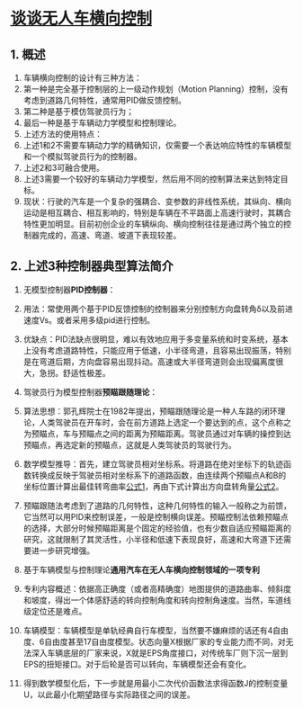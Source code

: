 # [谈谈无人车横向控制](https://mp.weixin.qq.com/s/pqs8UccxqfzaEnLauI7WBQ)
## 1. 概述
1. 车辆横向控制的设计有三种方法：
  1. 第一种是完全基于控制层的上一级动作规划（Motion Planning）控制，没有考虑到道路几何特性，通常用PID做反馈控制。
  2. 第二种是基于模仿驾驶员行为；
  3. 最后一种是基于车辆动力学模型和控制理论。
2. 上述方法的使用特点：
  1. 上述1和2不需要车辆动力学的精确知识，仅需要一个表达响应特性的车辆模型和一个模拟驾驶员行为的控制器。
  2. 上述2和3可融合使用。
  3. 上述3需要一个较好的车辆动力学模型，然后用不同的控制算法来达到特定目标。
3. 现状：行驶的汽车是一个复杂的强耦合、变参数的非线性系统，其纵向、横向运动是相互耦合、相互影响的，特别是车辆在不平路面上高速行驶时，其耦合特性更加明显。目前初创企业的车辆纵向、横向控制往往是通过两个独立的控制器完成的，高速、弯道、坡道下表现较差。
## 2. 上述3种控制器典型算法简介
1. 无模型控制器**PID控制器**：
  1. 用法：常使用两个基于PID反馈控制的控制器来分别控制方向盘转角δ以及前进速度Vs。或者采用多级pid进行控制。
  2. 优缺点：PID法缺点很明显，难以有效地应用于多变量系统和时变系统，基本上没有考虑道路特性，只能应用于低速，小半径弯道，且容易出现振荡，特别是在弯道后期，方向盘容易出现抖动。高速或大半径弯道则会出现偏离度很大，急拐。舒适性极差。

2. 驾驶员行为模型控制器**预瞄跟随理论**：
  1. 算法思想：郭孔辉院士在1982年提出，预瞄跟随理论是一种人车路的闭环理论，人类驾驶员在开车时，会在前方道路上选定一个要达到的点，这个点称之为预瞄点，车与预瞄点之间的距离为预瞄距离。驾驶员通过对车辆的操控到达预瞄点，再选定新的预瞄点，这就是人类驾驶员的驾驶行为。
  2. 数学模型推导：首先，建立驾驶员相对坐标系。将道路在绝对坐标下的轨迹函数转换成反映于驾驶员相对坐标系下的道路函数，由连续两个预瞄点A和B的坐标位置计算出最佳转弯曲率[公式1](./appendix/1.png)，再由下式计算出方向盘转角量[公式2](./appendix/1.png)。
  3. 预瞄跟随法考虑到了道路的几何特性，这种几何特性的输入一般称之为前馈，它当然可以用PID来控制误差，一般是控制横向误差。预瞄控制法依赖预瞄点的选择，大部分时候预瞄距离是个固定的经验值，也有少数自适应预瞄距离的研究，这就限制了其灵活性，小半径和低速下表现良好，高速和大弯道下还需要进一步研究增强。
3. 基于车辆模型与控制理论**通用汽车在无人车横向控制领域的一项专利**
  1. 专利内容概述：依据高正确度（或者高精确度）地图提供的道路曲率、倾斜度和坡度，得出一个体感舒适的转向控制角度和转向控制角速度。当然，车道线级定位还是难点。
  2. 车辆模型：车辆模型是单轨经典自行车模型，当然要不嫌麻烦的话还有4自由度、6自由度甚至17自由度模型。状态向量X根据厂家的专业能力而不同，对无法深入车辆底层的厂家来说，X就是EPS角度接口，对传统车厂则下沉一层到EPS的扭矩接口。对于后轮是否可以转向，车辆模型还会有变化。
  3. 得到数学模型化后，下一步就是用最小二次代价函数法求得函数J的控制变量U，以此最小化期望路径与实际路径之间的误差。














